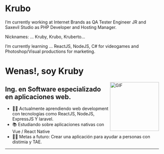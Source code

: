 # Krubo

I’m currently working at Internet Brands as QA Tester Engineer JR and Saxevil Studio as PHP Developer and Hosting Manager.


Nicknames: ...
Kruby, Krubo, Kruberto...

I’m currently learning ...
ReactJS, NodeJS, C# for videogames and Photoshop/Visual productions for marketing.

# Wenas!, soy Kruby

<img align="right" alt="GIF" height="160px" src="https://c.tenor.com/i3pR9emucLgAAAAC/what-dog.gif" />

## Ing. en Software especializado en aplicaciones web. 

- 👨‍💻 Actualmente aprendiendo web development con tecnologías como ReactJS, NodeJS, ExpressJS Y laravel.
- 📚 Estudiando sobre aplicaciones nativas con Vue / React Native
- 💪🏼 Metas a futuro: Crear una aplicación para ayudar a personas con distimia y TAE.

---
<br />

